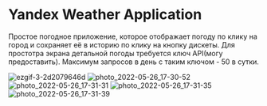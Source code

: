 # Yandex Weather Application

Простое погодное приложение, которое отображает погоду по клику на город и сохраняет её в историю по клику на кнопку дискеты.
Для простотра экрана детальной погоды требуется ключ API(могу предоставить). Максимум запросов в день с таким ключом - 50 в сутки.


![ezgif-3-2d2079646d](https://user-images.githubusercontent.com/63146384/170510396-0aeb0c73-2a5a-4058-bb65-0267a40f4a5a.gif)
![photo_2022-05-26_17-30-52](https://user-images.githubusercontent.com/63146384/170510785-9f8af58b-f20d-417b-bf92-9eae62bde7f7.jpg)
![photo_2022-05-26_17-31-31](https://user-images.githubusercontent.com/63146384/170510797-68b000b6-79ab-40d7-8f88-1755716426ea.jpg)
![photo_2022-05-26_17-31-35](https://user-images.githubusercontent.com/63146384/170510818-f9ac4d19-625b-494e-8832-e2053b7d7289.jpg)
![photo_2022-05-26_17-31-39](https://user-images.githubusercontent.com/63146384/170510825-324b8666-a086-4fc8-b6b4-7ba78da42758.jpg)



